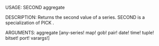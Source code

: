 USAGE:
     SECOND aggregate 

DESCRIPTION:
     Returns the second value of a series.
     SECOND is a specialization of PICK .

ARGUMENTS:
    aggregate [any-series! map! gob! pair! date! time! tuple! bitset! port! varargs!]

